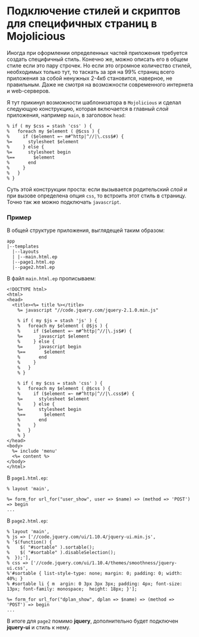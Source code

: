 # Подключение стилей и скриптов для специфичных страниц в Mojolicious

Иногда при оформлении определенных частей приложения требуется создать специфичный стиль. Конечно же, можно описать его в общем стиле если это пару строчек. Но если это огромное количество стилей, необходимых только тут, то таскать за зря на 99% страниц всего приложения за собой ненужных 2-4кб становится, наверное, не правильным. Даже не смотря на возможности современного интернета и web-серверов.

Я тут прикинул возможности шаблонизатора в `Mojolicious` и сделал следующую конструкцию, которая включается в главный *слой* приложения, например `main`, в заголовок `head`:

    % if ( my $css = stash 'css' ) {
    %   foreach my $element ( @$css ) {
    %     if ($element =~ m#^http|^//|\.css$#) {
    %=      stylesheet $element
    %     } else {
    %=      stylesheet begin
    %==       $element
    %       end
    %     }
    %   }
    % }

Суть этой конструкции проста: если вызывается родительский *слой* и при вызове определена опция `css`, то встроить этот стиль в страницу. Точно так же можно подключать `javascript`.

### Пример
В общей структуре приложения, выглядещей таким образом:

    app
    |--templates
      |--layouts
      | |--main.html.ep
      |--page1.html.ep
      |--page2.html.ep

В файл `main.html.ep` прописываем:

    <!DOCTYPE html>
    <html>
    <head>
      <title><%= title %></title>
        %= javascript "//code.jquery.com/jquery-2.1.0.min.js"

        % if ( my $js = stash 'js' ) {
        %   foreach my $element ( @$js ) {
        %     if ($element =~ m#^http|^//|\.js$#) {
        %=      javascript $element
        %     } else {
        %=      javascript begin
        %==       $element
        %       end
        %     }
        %   }
        % }

        % if ( my $css = stash 'css' ) {
        %   foreach my $element ( @$css ) {
        %     if ($element =~ m#^http|^//|\.css$#) {
        %=      stylesheet $element
        %     } else {
        %=      stylesheet begin
        %==       $element
        %       end
        %     }
        %   }
        % }
    </head>
    <body>
      %= include 'menu'
      <%= content %>
    </body>
    </html>

В `page1.html.ep`:

    % layout 'main',

    %= form_for url_for("user_show", user => $name) => (method => 'POST') => begin
    ...

В `page2.html.ep`:

    % layout 'main',
    % js => ['//code.jquery.com/ui/1.10.4/jquery-ui.min.js',
    % '$(function() {
    %    $( "#sortable" ).sortable();
    %    $( "#sortable" ).disableSelection();
    %  });'],
    % css => ['//code.jquery.com/ui/1.10.4/themes/smoothness/jquery-ui.css',
    %'#sortable { list-style-type: none; margin: 0; padding: 0; width: 40%; }
    % #sortable li { m  argin: 0 3px 3px 3px; padding: 4px; font-size: 13px; font-family: monospace;  height: 18px; }'];

    %= form_for url_for("dplan_show", dplan => $name) => (method => 'POST') => begin
    ...

В итоге для `page2`  помимо **jquery**, дополнительно будет подключен **jquery-ui** и стиль к нему.



